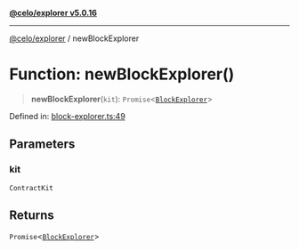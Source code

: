 [**@celo/explorer v5.0.16**](../README.md)

***

[@celo/explorer](../README.md) / newBlockExplorer

# Function: newBlockExplorer()

> **newBlockExplorer**(`kit`): `Promise`\<[`BlockExplorer`](../classes/BlockExplorer.md)\>

Defined in: [block-explorer.ts:49](https://github.com/celo-org/developer-tooling/blob/master/packages/sdk/explorer/src/block-explorer.ts#L49)

## Parameters

### kit

`ContractKit`

## Returns

`Promise`\<[`BlockExplorer`](../classes/BlockExplorer.md)\>
